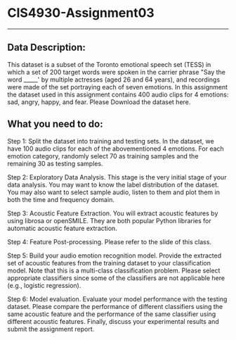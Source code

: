 # CIS4930-Assignment03
-------------------------------

Data Description: 
-------------------------------
This dataset is a subset of the Toronto emotional speech set (TESS) in which a set of 200 target words were spoken in the carrier phrase "Say the word _____' by multiple actresses (aged 26 and 64 years), and recordings were made of the set portraying each of seven emotions. In this assignment the dataset used in this assignment contains 400 audio clips for 4 emotions: sad, angry, happy, and fear. Please Download the dataset here.

What you need to do:
-------------------------------
Step 1: Split the dataset into training and testing sets. In the dataset, we have 100 audio clips for each of the abovementioned 4 emotions. For each emotion category, randomly select 70 as training samples and the remaining 30 as testing samples. 

Step 2: Exploratory Data Analysis. This stage is the very initial stage of your data analysis. You may want to know the label distribution of the dataset. You may also want to select sample audio, listen to them and plot them in both the time and frequency domain.

Step 3: Acoustic Feature Extraction. You will extract acoustic features by using librosa or openSMILE. They are both popular Python libraries for automatic acoustic feature extraction.

Step 4: Feature Post-processing. Please refer to the slide of this class.

Step 5: Build your audio emotion recognition model. Provide the extracted set of acoustic features from the training dataset to your classification model. Note that this is a multi-class classification problem. Please select appropriate classifiers since some of the classifiers are not applicable here (e.g., logistic regression).

Step 6: Model evaluation. Evaluate your model performance with the testing dataset. Please compare the performance of different classifiers using the same acoustic feature and the performance of the same classifier using different acoustic features. Finally, discuss your experimental results and submit the assignment report.
